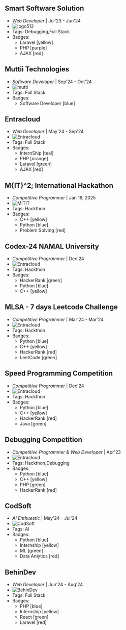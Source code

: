 ## Smart Software Solution
- _Web Developer_ | Jul'23 - Jun'24
- ![logo512](../assets/ss.png)
- Tags: Debugging,Full Stack
- Badges:
  - Laravel [yellow]
  - PHP [purple]
  - AJAX [red]


## Muttii Technologies
- _Software Developer_ | Sep'24 - Oct'24
- ![mutti](../assets/mutti.jpeg)
- Tags: Full Stack
- Badges:
  - Software Developer [blue]


## Entracloud
- _Web Developer_ | May'24 - Sep'24
- ![Entracloud](../assets/entra-logo.png)
- Tags: Full Stack
- Badges:
  - InternShip [teal]
  - PHP [orange]
  - Laravel [green]
  - AJAX [red]


## M{IT}^2; International Hackathon
- _Competitive Programmer_ | Jan 19, 2025
- ![MITIT](../assets/mitit.png)
- Tags: Hackthon
- Badges:
  - C++ [yellow]
  - Python [blue]
  - Problem Solving [red]


## Codex-24 NAMAL University
- _Competitive Programmer_ | Dec'24
- ![Entracloud](../assets/codex.png)
- Tags: Hackthon
- Badges:
  - HackerRank [green]
  - Python [blue]
  - C++ [yellow]
  
  
## MLSA - 7 days Leetcode Challenge
- _Competitive Programmer_ | Mar'24 - Mar'24
- ![Entracloud](../assets/mlsa.png)
- Tags: Hackthon
- Badges:
  - Python [blue]
  - C++ [yellow]
  - HackerRank [red]
  - LeetCode [green]


## Speed Programming Competition
- _Competitive Programmer_ | Dec'24
- ![Entracloud](../assets/speed.png)
- Tags: Hackthon
- Badges:
  - Python [blue]
  - C++ [yellow]
  - HackerRank [red]
  - Java [green]


## Debugging Competition
- _Competitive Programmer & Web Developer_ | Apr'23
- ![Entracloud](../assets/debug.png)
- Tags: Hackthon,Debugging
- Badges:
  - Python [blue]
  - C++ [yellow]
  - PHP [green]
  - HackerRank [red]

  
## CodSoft
- _AI Enthuestic_ | May'24 - Jul'24
- ![CodSoft](../assets/codesoft.png)
- Tags: AI
- Badges:
  - Python [blue]
  - Internship [yellow]
  - ML [green]
  - Data Anlytics [red]


## BehinDev
- _Web Developer_ | Jun'24 - Aug'24
- ![BehinDev](../assets/behindev.png)
- Tags: Full Stack
- Badges:
  - PHP [blue]
  - Internship [yellow]
  - React [green]
  - Laravel [red]